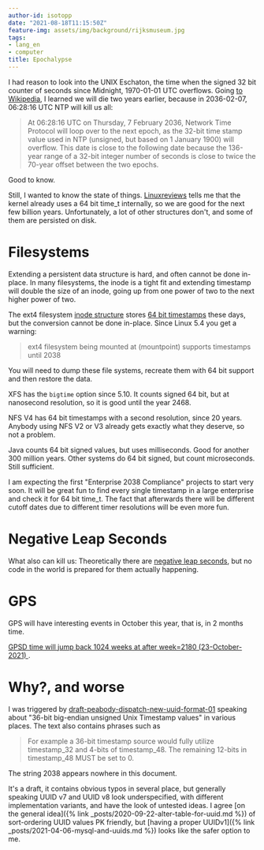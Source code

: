 ```yaml
---
author-id: isotopp
date: "2021-08-18T11:15:50Z"
feature-img: assets/img/background/rijksmuseum.jpg
tags:
- lang_en
- computer
title: Epochalypse
---
```


I had reason to look into the UNIX Eschaton, the time when the signed 32 bit counter of seconds since Midnight, 1970-01-01 UTC overflows. Going [to Wikipedia](https://en.wikipedia.org/wiki/Unix_time#Notable_events_in_Unix_time), I learned we will die two years earlier, because in 2036-02-07, 06:28:16 UTC NTP will kill us all:

> At 06:28:16 UTC on Thursday, 7 February 2036, Network Time Protocol will loop over to the next epoch, as the 32-bit time stamp value used in NTP (unsigned, but based on 1 January 1900) will overflow. This date is close to the following date because the 136-year range of a 32-bit integer number of seconds is close to twice the 70-year offset between the two epochs.

Good to know.

Still, I wanted to know the state of things. [Linuxreviews](https://linuxreviews.org/Year_2038_Timestamp_Problem) tells me that the kernel already uses a 64 bit time_t internally, so we are good for the next few billion years. Unfortunately, a lot of other structures don't, and some of them are persisted on disk.

# Filesystems

Extending a persistent data structure is hard, and often cannot be done in-place. In many filesystems, the inode is a tight fit and extending timestamp will double the size of an inode, going up from one power of two to the next higher power of two.

The ext4 filesystem [inode structure](https://ext4.wiki.kernel.org/index.php/Ext4_Disk_Layout#Inode_Table) stores [64 bit timestamps](https://ext4.wiki.kernel.org/index.php/Ext4_Disk_Layout#Inode_Timestamps) these days, but the conversion cannot be done in-place. Since Linux 5.4 you get a warning:

> ext4 filesystem being mounted at (mountpoint) supports timestamps until 2038

You will need to dump these file systems, recreate them with 64 bit support and then restore the data.

XFS has the `bigtime` option since 5.10. It counts signed 64 bit, but at nanosecond resolution, so it is good until the year 2468.

NFS V4 has 64 bit timestamps with a second resolution, since 20 years. Anybody using NFS V2 or V3 already gets exactly what they deserve, so not a problem.

Java counts 64 bit signed values, but uses milliseconds. Good for another 300 million years. Other systems do 64 bit signed, but count microseconds. Still sufficient.

I am expecting the first "Enterprise 2038 Compliance" projects to start very soon. It will be great fun to find every single timestamp in a large enterprise and check it for 64 bit time_t. The fact that afterwards there will be different cutoff dates due to different timer resolutions will be even more fun.


# Negative Leap Seconds

What also can kill us: Theoretically there are [negative leap seconds](https://www.timeanddate.com/time/negative-leap-second.html), but no code in the world is prepared for them actually happening.

# GPS

GPS will have interesting events in October this year, that is, in 2 months time.

[GPSD time will jump back 1024 weeks at after week=2180 (23-October-2021)
](https://gitlab.com/gpsd/gpsd/-/issues/144).

# Why?, and worse

I was triggered by [draft-peabody-dispatch-new-uuid-format-01](https://datatracker.ietf.org/doc/html/draft-peabody-dispatch-new-uuid-format) speaking about "36-bit big-endian unsigned Unix Timestamp values" in various places. The text also contains phrases such as

> For example a 36-bit timestamp source would fully utilize timestamp_32 and 4-bits of timestamp_48. The remaining 12-bits in timestamp_48 MUST be set to 0.

The string 2038 appears nowhere in this document.

It's a draft, it contains obvious typos in several place, but generally speaking UUID v7 and UUID v8 look underspecified, with different implementation variants, and have the look of untested ideas. I agree [on the general idea]({% link _posts/2020-09-22-alter-table-for-uuid.md %}) of sort-ordering UUID values PK friendly, but [having a proper UUIDv1]({% link _posts/2021-04-06-mysql-and-uuids.md %}) looks like the safer option to me.
